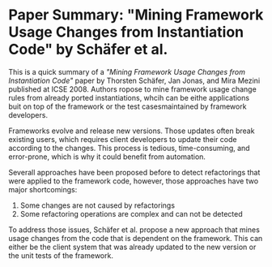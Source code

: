 # Paper Summary: "Mining Framework Usage Changes from Instantiation Code" by Schäfer et al.

This is a quick summary of a _"Mining Framework Usage Changes from Instantiation Code"_ paper by Thorsten Schäfer, Jan Jonas, and Mira Mezini published at ICSE 2008. Authors ropose to mine framework usage change rules from already ported instantiations, whcih can be eithe applications buit on top of the framework or the test casesmaintained by framework developers.

Frameworks evolve and release new versions. Those updates often break existing users, which requires client developers to update their code according to the changes. This process is tedious, time-consuming, and error-prone, which is why it could benefit from automation.

Severall approaches have been proposed before to detect refactorings that were applied to the framework code, however, those approaches have two major shortcomings:

1. Some changes are not caused by refactorings
2. Some refactoring operations are complex and can not be detected

To address those issues, Schäfer et al. propose a new approach that mines usage changes from the code that is dependent on the framework. This can either be the client system that was already updated to the new version or the unit tests of the framework.